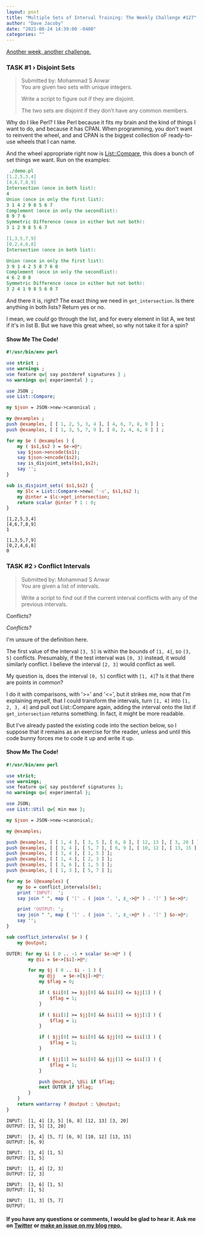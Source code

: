 ```yaml
---
layout: post
title: "Multiple Sets of Interval Training: The Weekly Challenge #127"
author: "Dave Jacoby"
date: "2021-08-24 14:39:00 -0400"
categories: ""
---
```


[Another week, another challenge.](https://theweeklychallenge.org/blog/perl-weekly-challenge-127/)

### TASK #1 › Disjoint Sets

> Submitted by: Mohammad S Anwar  
> You are given two sets with unique integers.
>
> Write a script to figure out if they are disjoint.
>
> The two sets are disjoint if they don’t have any common members.

Why do I like Perl? I like Perl because it fits my brain and the kind of things I want to do, and because it has CPAN. When programming, you don't want to reinvent the wheel, and and CPAN is the biggest collection oF ready-to-use wheels that I can name.

And the wheel appropriate right now is [List::Compare](https://metacpan.org/pod/List::Compare), this does a bunch of set things we want. Run on the examples:

```perl
 ./demo.pl
[1,2,5,3,4]
[4,6,7,8,9]
Intersection (once in both list):
4
Union (once in only the first list):
3 1 4 2 9 8 5 6 7
Complement (once in only the secondlist):
8 9 7 6
Symmetric Difference (once in either but not both):
3 1 2 9 8 5 6 7

[1,3,5,7,9]
[0,2,4,6,8]
Intersection (once in both list):

Union (once in only the first list):
3 9 1 4 2 5 8 7 6 0
Complement (once in only the secondlist):
4 6 2 0 8
Symmetric Difference (once in either but not both):
3 2 4 1 9 8 5 6 0 7
```

And there it is, right? The exact thing we need in `get_intersection`. Is there anything in both lists? Return yes or no.

I mean, we _could_ go through the list, and for every element in list A, we test if it's in list B. But we have this great wheel, so why not take it for a spin?

#### Show Me The Code!

```perl
#!/usr/bin/env perl

use strict ;
use warnings ;
use feature qw{ say postderef signatures } ;
no warnings qw{ experimental } ;

use JSON ;
use List::Compare;

my $json = JSON->new->canonical ;

my @examples ;
push @examples, [ [ 1, 2, 5, 3, 4 ], [ 4, 6, 7, 8, 9 ] ] ;
push @examples, [ [ 1, 3, 5, 7, 9 ], [ 0, 2, 4, 6, 8 ] ] ;

for my $e ( @examples ) {
    my ( $s1,$s2 ) = $e->@*;
    say $json->encode($s1);
    say $json->encode($s2);
    say is_disjoint_sets($s1,$s2);
    say '';
}

sub is_disjoint_sets( $s1,$s2) {
    my $lc = List::Compare->new( '-u', $s1,$s2 );
    my @inter = $lc->get_intersection;
    return scalar @inter ? 1 : 0;
}
```

```text
[1,2,5,3,4]
[4,6,7,8,9]
1

[1,3,5,7,9]
[0,2,4,6,8]
0
```

### TASK #2 › Conflict Intervals

> Submitted by: Mohammad S Anwar  
> You are given a list of intervals.
>
> Write a script to find out if the current interval conflicts with any of the previous intervals.

Conflicts?

_Conflicts?_

I'm unsure of the definition here.

The first value of the interval `[3, 5]` is within the bounds of `[1, 4]`, so `[3, 5]` conflicts. Presumably, if the test interval was `[0, 3]` instead, it would similarly conflict. I believe the interval `[2, 3]` would conflict as well.

My question is, does the interval `[0, 5]` conflict with `[1, 4]`? Is it that there are points in common?

I do it with comparisons, with '>=' and '<=', but it strikes me, now that I'm explaining myself, that I could transform the intervals, turn `[1, 4]` into `[1, 2, 3, 4]` and pull out List::Compare again, adding the interval onto the list if `get_intersection` returns something. In fact, it might be more readable.

But I've already pasted the existing code into the section below, so I suppose that it remains as an exercise for the reader, unless and until this code bunny forces me to code it up and write it up.

#### Show Me The Code!

```perl
#!/usr/bin/env perl

use strict;
use warnings;
use feature qw{ say postderef signatures };
no warnings qw{ experimental };

use JSON;
use List::Util qw{ min max };

my $json = JSON->new->canonical;

my @examples;

push @examples, [ [ 1, 4 ], [ 3, 5 ], [ 6, 8 ], [ 12, 13 ], [ 3, 20 ] ];
push @examples, [ [ 3, 4 ], [ 5, 7 ], [ 6, 9 ], [ 10, 12 ], [ 13, 15 ] ];
push @examples, [ [ 3, 4 ], [ 1, 5 ] ];
push @examples, [ [ 1, 4 ], [ 2, 3 ] ];
push @examples, [ [ 3, 6 ], [ 1, 5 ] ];
push @examples, [ [ 1, 3 ], [ 5, 7 ] ];

for my $e (@examples) {
    my $o = conflict_intervals($e);
    print 'INPUT:  ';
    say join " ", map { '[' . ( join ', ', $_->@* ) . ']' } $e->@*;

    print 'OUTPUT: ';
    say join " ", map { '[' . ( join ', ', $_->@* ) . ']' } $o->@*;
    say '';
}

sub conflict_intervals( $e ) {
    my @output;

OUTER: for my $i ( 0 .. -1 + scalar $e->@* ) {
        my @ii = $e->[$i]->@*;

        for my $j ( 0 .. $i - 1 ) {
            my @jj   = $e->[$j]->@*;
            my $flag = 0;

            if ( $ii[0] >= $jj[0] && $ii[0] <= $jj[1] ) {
                $flag = 1;
            }

            if ( $ii[1] >= $jj[0] && $ii[1] <= $jj[1] ) {
                $flag = 1;
            }

            if ( $jj[0] >= $ii[0] && $jj[0] <= $ii[1] ) {
                $flag = 1;
            }

            if ( $jj[1] >= $ii[0] && $jj[1] <= $ii[1] ) {
                $flag = 1;
            }

            push @output, \@ii if $flag;
            next OUTER if $flag;
        }
    }
    return wantarray ? @output : \@output;
}
```

```text
INPUT:  [1, 4] [3, 5] [6, 8] [12, 13] [3, 20]
OUTPUT: [3, 5] [3, 20]

INPUT:  [3, 4] [5, 7] [6, 9] [10, 12] [13, 15]
OUTPUT: [6, 9]

INPUT:  [3, 4] [1, 5]
OUTPUT: [1, 5]

INPUT:  [1, 4] [2, 3]
OUTPUT: [2, 3]

INPUT:  [3, 6] [1, 5]
OUTPUT: [1, 5]

INPUT:  [1, 3] [5, 7]
OUTPUT:
```

#### If you have any questions or comments, I would be glad to hear it. Ask me on [Twitter](https://twitter.com/jacobydave) or [make an issue on my blog repo.](https://github.com/jacoby/jacoby.github.io)
